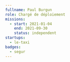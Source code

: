 ```yaml
---
fullname: Paul Burgun
role: Chargé de déploiement
missions:
  - start: 2021-01-04
    end: 2021-09-30
    status: independent
startups:
  - le-taxi
badges:
  - segur
---
```


